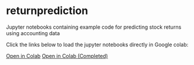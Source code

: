 # returnprediction
Jupyter notebooks containing example code for predicting stock returns using accounting data

Click the links below to load the jupyter notebooks directly in Google colab:

[Open in Colab](https://colab.research.google.com/github/pgeertsema/returnprediction/blob/main/ReturnPredictability.ipynb)
[Open in Colab (Completed)](https://colab.research.google.com/github/pgeertsema/returnprediction/blob/main/ReturnPredictability_Completed.ipynb)
